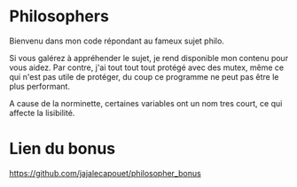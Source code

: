# Philosophers

Bienvenu dans mon code répondant au fameux sujet philo.

Si vous galérez à appréhender le sujet, je rend disponible mon contenu pour vous aidez.
Par contre, j'ai tout tout tout protégé avec des mutex, même ce qui n'est pas utile de protéger, du coup ce programme ne peut pas être le plus performant.

A cause de la norminette, certaines variables ont un nom tres court, ce qui affecte la lisibilité.

# Lien du bonus

https://github.com/jajalecapouet/philosopher_bonus
